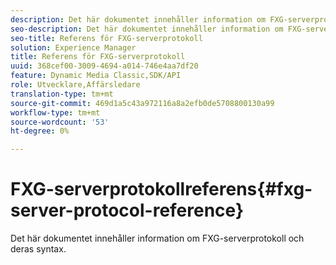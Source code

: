 ```yaml
---
description: Det här dokumentet innehåller information om FXG-serverprotokoll och deras syntax.
seo-description: Det här dokumentet innehåller information om FXG-serverprotokoll och deras syntax.
seo-title: Referens för FXG-serverprotokoll
solution: Experience Manager
title: Referens för FXG-serverprotokoll
uuid: 368cef00-3009-4694-a014-746e4aa7df20
feature: Dynamic Media Classic,SDK/API
role: Utvecklare,Affärsledare
translation-type: tm+mt
source-git-commit: 469d1a5c43a972116a8a2efb0de5708800130a99
workflow-type: tm+mt
source-wordcount: '53'
ht-degree: 0%

---
```



# FXG-serverprotokollreferens{#fxg-server-protocol-reference}

Det här dokumentet innehåller information om FXG-serverprotokoll och deras syntax.

